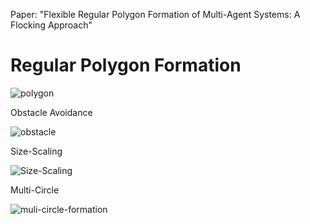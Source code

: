 Paper: "Flexible Regular Polygon Formation of Multi-Agent Systems: A Flocking Approach"

#  **Regular Polygon Formation**


![polygon](https://github.com/smmss/Regular-Polygon-Formation/assets/53211406/e716a406-9ab2-4ecf-ac19-c7c73b91cbe5)




Obstacle Avoidance


![obstacle](https://github.com/smmss/Regular-Polygon-Formation/assets/53211406/a9ad8e36-dac2-47e1-a73b-89683787e3b6)


Size-Scaling



![Size-Scaling](https://github.com/smmss/Regular-Polygon-Formation/assets/53211406/eb63c8b3-3489-43b1-a8d9-835ec89a86ea)



Multi-Circle


![muli-circle-formation](https://github.com/smmss/Regular-Polygon-Formation/assets/53211406/829ceee9-134c-43c1-87e5-e4f120b9c92b)
